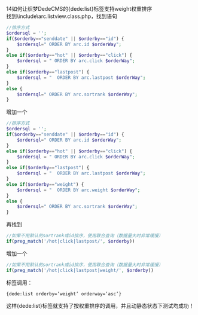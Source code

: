 14如何让织梦DedeCMS的{dede:list}标签支持weight权重排序
<br/>
找到\include\arc.listview.class.php，找到语句
```php
//排序方式
$ordersql = '';
if($orderby=="senddate" || $orderby=="id") {
    $ordersql=" ORDER BY arc.id $orderWay";
}
else if($orderby=="hot" || $orderby=="click") {
    $ordersql = " ORDER BY arc.click $orderWay";
}
else if($orderby=="lastpost") {
    $ordersql = "  ORDER BY arc.lastpost $orderWay";
}
else {
    $ordersql=" ORDER BY arc.sortrank $orderWay";
}
```
增加一个
```php
//排序方式
$ordersql = '';
if($orderby=="senddate" || $orderby=="id") {
    $ordersql=" ORDER BY arc.id $orderWay";
}
else if($orderby=="hot" || $orderby=="click") {
    $ordersql = " ORDER BY arc.click $orderWay";
}
else if($orderby=="lastpost") {
    $ordersql = "  ORDER BY arc.lastpost $orderWay";
}
else if($orderby=="weight") {
    $ordersql = "  ORDER BY arc.weight $orderWay";
}
else {
    $ordersql=" ORDER BY arc.sortrank $orderWay";
}
```
再找到
```php
//如果不用默认的sortrank或id排序，使用联合查询（数据量大时非常缓慢）
if(preg_match('/hot|click|lastpost/', $orderby))
```
增加一个
```php
//如果不用默认的sortrank或id排序，使用联合查询（数据量大时非常缓慢）
if(preg_match('/hot|click|lastpost|weight/', $orderby))
```
标签调用：
```dedecms
{dede:list orderby=’weight’ orderway=’asc’}
```
这样{dede:list}标签就支持了按权重排序的调用，并且动静态状态下测试均成功！




